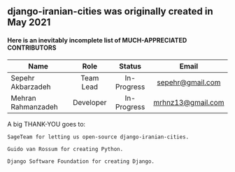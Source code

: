 ## django-iranian-cities was originally created in May 2021
#### Here is an inevitably incomplete list of MUCH-APPRECIATED CONTRIBUTORS 

| Name                          | Role                     | Status                     | Email                      |
| ----------------------------- |:------------------------:|:--------------------------:|:--------------------------:|
| Sepehr Akbarzadeh             | Team Lead                |  In-Progress               |  sepehr@gmail.com          |
| Mehran Rahmanzadeh            | Developer                |  In-Progress               |  mrhnz13@gmail.com         |

A big THANK-YOU goes to:

    SageTeam for letting us open-source django-iranian-cities.

    Guido van Rossum for creating Python.

    Django Software Foundation for creating Django.